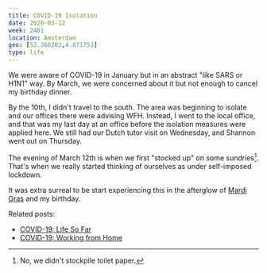 ```yaml
---
title: COVID-19 Isolation
date: 2020-03-12
week: 2401
location: Amsterdam
geo: [52.366203,4.871753]
type: life
---
```


We were aware of COVID-19 in January but in an abstract "like SARS or H1N1" way. By March, we were concerned about it but not enough to cancel my birthday dinner.

By the 10th, I didn't travel to the south. The area was beginning to isolate and our offices there were advising WFH. Instead, I went to the local office, and that was my last day at an office before the isolation measures were applied here. We still had our Dutch tutor visit on Wednesday, and Shannon went out on Thursday.

The evening of March 12th is when we first "stocked up" on some sundries[^tp]. That's when we really started thinking of ourselves as under self-imposed lockdown.

[^tp]: No, we didn't stockpile toilet paper.

It was extra surreal to be start experiencing this in the afterglow of [Mardi Gras](/2020/02/25/mardi-gras.html) and my birthday.

Related posts:
- [COVID-19: Life So Far](/2020/05/04/covid-life.html)
- [COVID-19: Working from Home](/2020/05/04/covid-work.html)
